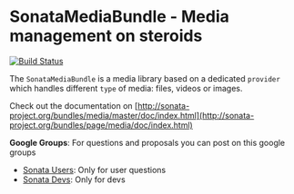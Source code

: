 SonataMediaBundle - Media management on steroids
================================================

[![Build Status](https://secure.travis-ci.org/sonata-project/SonataMediaBundle.png)](https://secure.travis-ci.org/#!/sonata-project/SonataMediaBundle)

The ``SonataMediaBundle`` is a media library based on a dedicated ``provider`` which handles different ``type`` of media: files, videos or images.

Check out the documentation on [http://sonata-project.org/bundles/media/master/doc/index.html](http://sonata-project.org/bundles/page/media/doc/index.html)

**Google Groups**: For questions and proposals you can post on this google groups

* [Sonata Users](https://groups.google.com/group/sonata-users): Only for user questions
* [Sonata Devs](https://groups.google.com/group/sonata-devs): Only for devs